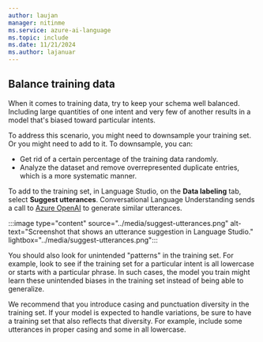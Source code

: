 ```yaml
---
author: laujan
manager: nitinme
ms.service: azure-ai-language
ms.topic: include
ms.date: 11/21/2024
ms.author: lajanuar
---
```


## Balance training data

When it comes to training data, try to keep your schema well balanced. Including large quantities of one intent and very few of another results in a model that's biased toward particular intents.

To address this scenario, you might need to downsample your training set. Or you might need to add to it. To downsample, you can:

* Get rid of a certain percentage of the training data randomly.
* Analyze the dataset and remove overrepresented duplicate entries, which is a more systematic manner.

To add to the training set, in Language Studio, on the **Data labeling** tab, select **Suggest utterances**. Conversational Language Understanding sends a call to [Azure OpenAI](../../../openai/overview.md) to generate similar utterances.

:::image type="content" source="../media/suggest-utterances.png" alt-text="Screenshot that shows an utterance suggestion in Language Studio." lightbox="../media/suggest-utterances.png":::

You should also look for unintended "patterns" in the training set. For example, look to see if the training set for a particular intent is all lowercase or starts with a particular phrase. In such cases, the model you train might learn these unintended biases in the training set instead of being able to generalize.

We recommend that you introduce casing and punctuation diversity in the training set. If your model is expected to handle variations, be sure to have a training set that also reflects that diversity. For example, include some utterances in proper casing and some in all lowercase.